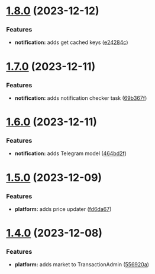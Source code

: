 # [1.8.0](https://github.com/ghorbani-mohammad/Crypto-Assets-Manager/compare/v1.7.0...v1.8.0) (2023-12-12)


### Features

* **notification:** adds get cached keys ([e24284c](https://github.com/ghorbani-mohammad/Crypto-Assets-Manager/commit/e24284c563123a45c9ebfd8aa54451818647e53d))



# [1.7.0](https://github.com/ghorbani-mohammad/Crypto-Assets-Manager/compare/v1.6.0...v1.7.0) (2023-12-11)


### Features

* **notification:** adds notification checker task ([69b367f](https://github.com/ghorbani-mohammad/Crypto-Assets-Manager/commit/69b367f41bee9de0bd4d8d9527b810e529adba3c))



# [1.6.0](https://github.com/ghorbani-mohammad/Crypto-Assets-Manager/compare/v1.5.0...v1.6.0) (2023-12-11)


### Features

* **notification:** adds Telegram model ([464bd2f](https://github.com/ghorbani-mohammad/Crypto-Assets-Manager/commit/464bd2f6bdab984a6f0822e2eda2d4f094b8fdf5))



# [1.5.0](https://github.com/ghorbani-mohammad/Crypto-Assets-Manager/compare/v1.4.0...v1.5.0) (2023-12-09)


### Features

* **platform:** adds price updater ([fd6da67](https://github.com/ghorbani-mohammad/Crypto-Assets-Manager/commit/fd6da672a36006e17b55b9c14a6bb10cf85a9f73))



# [1.4.0](https://github.com/ghorbani-mohammad/Crypto-Assets-Manager/compare/v1.3.1...v1.4.0) (2023-12-08)


### Features

* **platform:** adds market to TransactionAdmin ([556920a](https://github.com/ghorbani-mohammad/Crypto-Assets-Manager/commit/556920a031dd9050844623191c649ea6077f7fd1))



